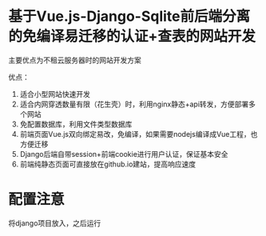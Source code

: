 # 基于Vue.js-Django-Sqlite前后端分离的免编译易迁移的认证+查表的网站开发

主要优点为不租云服务器时的网站开发方案

优点：

1. 适合小型网站快速开发
2. 适合内网穿透数量有限（花生壳）时，利用nginx静态+api转发，方便部署多个网站
3. 免配置数据库，利用文件类型数据库
4. 前端页面Vue.js双向绑定易改，免编译，如果需要nodejs编译成Vue工程，也方便迁移
5. Django后端自带session+前端cookie进行用户认证，保证基本安全
6. 前端纯静态页面可直接放在github.io建站，提高响应速度



# 配置注意

将django项目放入，之后运行